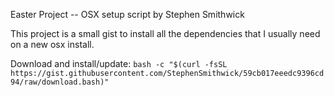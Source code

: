 Easter Project -- OSX setup script
by Stephen Smithwick

This project is a small gist to install all the dependencies that I usually need on a new osx install.

Download and install/update:
```bash -c "$(curl -fsSL https://gist.githubusercontent.com/StephenSmithwick/59cb017eeedc9396cd94/raw/download.bash)"```